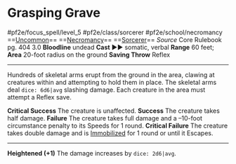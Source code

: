 # Grasping Grave
#pf2e/focus_spell/level_5 #pf2e/class/sorcerer #pf2e/school/necromancy 
==[Uncommon](Uncommon.md)== ==[Necromancy](Necromancy.md)== ==[Sorcerer](Sorcerer.md)==
*Source* Core Rulebook pg. 404 3.0
**Bloodline** undead
**Cast** ►► somatic, verbal
**Range** 60 feet; **Area** 20-foot radius on the ground
**Saving Throw** Reflex

---
Hundreds of skeletal arms erupt from the ground in the area, clawing at creatures within and attempting to hold them in place. The skeletal arms deal `dice: 6d6|avg` slashing damage. Each creature in the area must attempt a Reflex save.

**Critical Success** The creature is unaffected.
**Success** The creature takes half damage.
**Failure** The creature takes full damage and a –10-foot circumstance penalty to its Speeds for 1 round.
**Critical Failure** The creature takes double damage and is [Immobilized](Immobilized.md) for 1 round or until it Escapes.

<hr>

**Heightened (+1)** The damage increases by `dice: 2d6|avg`.
